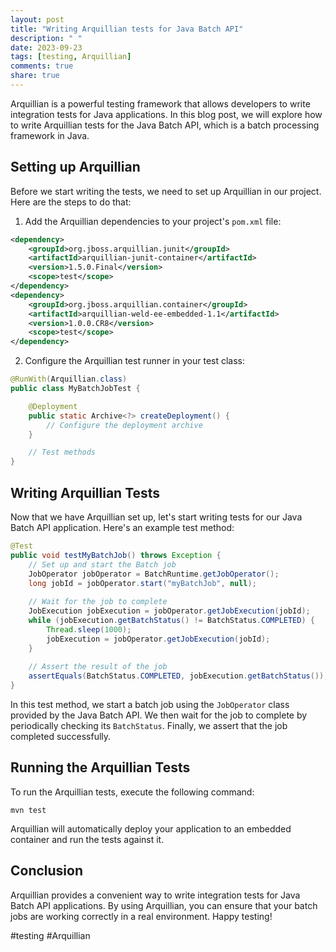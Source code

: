 ```yaml
---
layout: post
title: "Writing Arquillian tests for Java Batch API"
description: " "
date: 2023-09-23
tags: [testing, Arquillian]
comments: true
share: true
---
```


Arquillian is a powerful testing framework that allows developers to write integration tests for Java applications. In this blog post, we will explore how to write Arquillian tests for the Java Batch API, which is a batch processing framework in Java.

## Setting up Arquillian

Before we start writing the tests, we need to set up Arquillian in our project. Here are the steps to do that:

1. Add the Arquillian dependencies to your project's `pom.xml` file:

```xml
<dependency>
    <groupId>org.jboss.arquillian.junit</groupId>
    <artifactId>arquillian-junit-container</artifactId>
    <version>1.5.0.Final</version>
    <scope>test</scope>
</dependency>
<dependency>
    <groupId>org.jboss.arquillian.container</groupId>
    <artifactId>arquillian-weld-ee-embedded-1.1</artifactId>
    <version>1.0.0.CR8</version>
    <scope>test</scope>
</dependency>
```

2. Configure the Arquillian test runner in your test class:

```java
@RunWith(Arquillian.class)
public class MyBatchJobTest {

    @Deployment
    public static Archive<?> createDeployment() {
        // Configure the deployment archive
    }

    // Test methods
}
```

## Writing Arquillian Tests

Now that we have Arquillian set up, let's start writing tests for our Java Batch API application. Here's an example test method:

```java
@Test
public void testMyBatchJob() throws Exception {
    // Set up and start the Batch job
    JobOperator jobOperator = BatchRuntime.getJobOperator();
    long jobId = jobOperator.start("myBatchJob", null);
    
    // Wait for the job to complete
    JobExecution jobExecution = jobOperator.getJobExecution(jobId);
    while (jobExecution.getBatchStatus() != BatchStatus.COMPLETED) {
        Thread.sleep(1000);
        jobExecution = jobOperator.getJobExecution(jobId);
    }
    
    // Assert the result of the job
    assertEquals(BatchStatus.COMPLETED, jobExecution.getBatchStatus());
}
```

In this test method, we start a batch job using the `JobOperator` class provided by the Java Batch API. We then wait for the job to complete by periodically checking its `BatchStatus`. Finally, we assert that the job completed successfully.

## Running the Arquillian Tests

To run the Arquillian tests, execute the following command:

```
mvn test
```

Arquillian will automatically deploy your application to an embedded container and run the tests against it.

## Conclusion

Arquillian provides a convenient way to write integration tests for Java Batch API applications. By using Arquillian, you can ensure that your batch jobs are working correctly in a real environment. Happy testing!

#testing #Arquillian